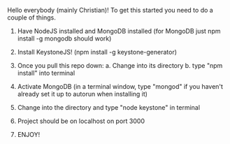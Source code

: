 Hello everybody (mainly Christian)! To get this started you need to do a couple of things.

1. Have NodeJS installed and MongoDB installed (for MongoDB just npm install -g mongodb should work)

2. Install KeystoneJS! (npm install -g keystone-generator)

3. Once you pull this repo down:
	a. Change into its directory
	b. type "npm install" into terminal

4. Activate MongoDB (in a terminal window, type "mongod" if you haven't already set it up to autorun when installing it)

5. Change into the directory and type "node keystone" in terminal

6. Project should be on localhost on port 3000

7. ENJOY!
